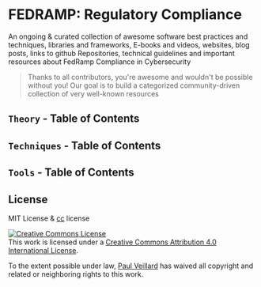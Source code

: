 # FEDRAMP: Regulatory Compliance



An ongoing & curated collection of awesome software best practices and techniques, libraries and frameworks, E-books and videos, websites, blog posts, links to github Repositories, technical guidelines and important resources about FedRamp Compliance in Cybersecurity
> Thanks to all contributors, you're awesome and wouldn't be possible without you! Our goal is to build a categorized community-driven collection of very well-known resources


## `Theory` - Table of Contents

## `Techniques` - Table of Contents

## `Tools` - Table of Contents


## License
MIT License & [cc](https://creativecommons.org/licenses/by/4.0/) license

<a rel="license" href="http://creativecommons.org/licenses/by/4.0/"><img alt="Creative Commons License" style="border-width:0" src="https://i.creativecommons.org/l/by/4.0/88x31.png" /></a><br />This work is licensed under a <a rel="license" href="http://creativecommons.org/licenses/by/4.0/">Creative Commons Attribution 4.0 International License</a>.

To the extent possible under law, [Paul Veillard](https://github.com/paulveillard/) has waived all copyright and related or neighboring rights to this work.
